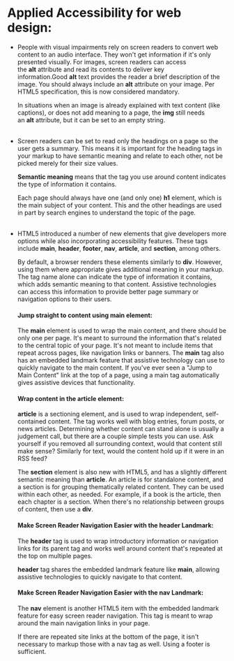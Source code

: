 # Applied Accessibility for web design:

* People with visual impairments rely on screen readers to convert web content to an audio interface. They won't get information if it's only presented visually. For images, screen readers can access the __alt__ attribute and read its contents to deliver key information.Good __alt__ text provides the reader a brief description of the image. You should always include an __alt__ attribute on your image. Per HTML5 specification, this is now considered mandatory.

	In situations when an image is already explained with text content (like captions), or does not add meaning to 	a page, the __img__ still needs an __alt__ attribute, but it can be set to an empty string.
</br></br>
* Screen readers can be set to read only the headings on a page so the user gets a summary. This means it is important for the heading tags in your markup to have semantic meaning and relate to each other, not be picked merely for their size values.

	__Semantic meaning__ means that the tag you use around content indicates the type of information it contains.

	Each page should always have one (and only one) __h1__ element, which is the main subject of your content. This 	and the other headings are used in part by search engines to understand the topic of the page.
</br></br>
* HTML5 introduced a number of new elements that give developers more options while also incorporating accessibility features. These tags include __main__, __header__, __footer__, __nav__, __article__, and __section__, among others.

	By default, a browser renders these elements similarly to __div__. However, using them where 			appropriate gives additional meaning in your markup. The tag name alone can indicate the type of 			information it contains, which adds semantic meaning to that content. Assistive technologies can access this 	information to provide better page summary or navigation options to their users.

	#### Jump straight to content using __main__ element: </br>
	The __main__ element is used to wrap the main content, and there should be only one per page. It's meant to 		surround the information that's related to the central topic of your page. It's not meant to include items that 		repeat across pages, like navigation links or banners.
	The __main__ tag also has an embedded landmark feature that assistive technology can use to quickly navigate 	to the main content. If you've ever seen a "Jump to Main Content" link at the top of a page, using a main tag 	automatically gives assistive devices that functionality.

	#### Wrap content in the __article__ element: </br>
	__article__ is a sectioning element, and is used to wrap independent, self-contained content. The tag works well 		with blog entries, forum posts, or news articles.
	Determining whether content can stand alone is usually a judgement call, but there are a couple simple tests 	you can use. Ask yourself if you removed all surrounding context, would that content still make sense? 			Similarly for text, would the content hold up if it were in an RSS feed?
	
	The __section__ element is also new with HTML5, and has a slightly different semantic meaning than __article__. An article is for standalone content, and a section is for grouping thematically related content. They can be used within each other, as needed. For example, if a book is the article, then each chapter is a section. When there's no relationship between groups of content, then use a __div__.
	
	#### Make Screen Reader Navigation Easier with the header Landmark: </br>
	 The __header__ tag is used to wrap introductory information or navigation links for its parent tag and works well around content that's repeated at the top on multiple pages.

	__header__ tag shares the embedded landmark feature like __main__, allowing assistive technologies to quickly navigate 		to that content.
	
	#### Make Screen Reader Navigation Easier with the nav Landmark: </br>
	The __nav__ element is another HTML5 item with the embedded landmark feature for easy screen reader navigation. This tag 	is meant to wrap around the main navigation links in your page.

	If there are repeated site links at the bottom of the page, it isn't necessary to markup those with a nav tag as well. 		Using a footer is sufficient.
